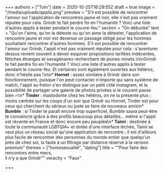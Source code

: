 +++
authors = ["Tom"]
date = 2020-10-25T16:29:55Z
draft = true
image = "/media/uploads/applis.png"
preview = "S'il est possible de rencontrer l'amour sur l'application de rencontres jaune et noir, elle n'est pas vraiment réputée pour cela. Grindr te fait perdre foi en l'humanité ? Voici une liste d'autres applis à tester pendant le couvre-feu."
section = "On débunke"
text = "Qu'on l'aime, qu'on la déteste ou qu'on aime la détester, l'application de rencontre jaune et noir est devenue un passage obligé pour les hommes souhaitant rencontrer d'autres hommes. S'il est possible de rencontrer l'amour sur Grindr, l'appli n'est pas vraiment réputée pour cela : s'aventurer dessus revient souvent à devoir esquiver propositions tarifées indécentes, fétiches étranges et sexagénaires recherchant de jeunes minets.\n\nGrindr te fait perdre foi en l'humanité ? Voici une liste d'autres applis à tester pendant le couvre-feu. Et certaines sont également ouvertes aux hétéros, donc n'hésite pas !\n\n* **Hornet** : assez similaire à Grindr dans son fonctionnement, puisque l'on peut contacter n'importe qui sans système de match, l'appli au frelon s'en distingue par un petit côté Instagram, et la possibilité de partager une galerie de photos privées si le courant passe bien 🔥\n* **Tinder** : mastodonte chez les hétéros, on ne la présente plus ; moins centrée sur les coups d'un soir que Grindr ou Hornet, Tinder est pour ceux qui cherchent du sérieux ou juste se faire de nouveaux amis\n* **Bumble** : si Tinder te paraît encore trop superficiel, Bumble saura peut-être te convaincre grâce à des profils beaucoup plus détaillés... même si l'appli est récente en France et donc encore peu peuplée\n* **Taimi** : destinée à toute la communauté LGBTQIA+ et dotée d'une interface léchée, Taimi se veut plus un réseau social qu'une application de rencontre ; il est d'ailleurs plus facile de rencontrer des personnes du monde entier que quelqu'un près de chez soi, la faute à un filtrage par distance réservé à la version premium"
themes = ["homosexualité", "dating"]
title = "\"Pour faire des rencontres entre mecs,<br />il n'y a que Grindr\""
veracity = "Faux"

+++
